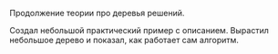 Продолжение теории про деревья решений.

Создал небольшой практический пример с описанием. Вырастил небольшое дерево и показал, как работает сам алгоритм.
